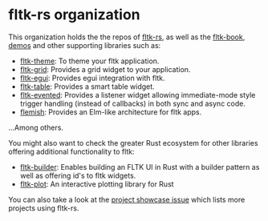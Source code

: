 # fltk-rs organization

This organization holds the the repos of [fltk-rs](https://github.com/fltk-rs/fltk-rs), as well as the [fltk-book](https://fltk-rs.github.io/fltk-book/), [demos](https://github.com/fltk-rs/demos) and other supporting libraries such as:
- [fltk-theme](https://github.com/fltk-rs/fltk-theme): To theme your fltk application.
- [fltk-grid](https://github.com/fltk-rs/fltk-grid): Provides a grid widget to your application.
- [fltk-egui](https://github.com/fltk-rs/fltk-egui): Provides egui integration with fltk.
- [fltk-table](https://github.com/fltk-rs/fltk-table): Provides a smart table widget.
- [fltk-evented](https://github.com/fltk-rs/fltk-evented): Provides a listener widget allowing immediate-mode style trigger handling (instead of callbacks) in both sync and async code.
- [flemish](https://github.com/fltk-rs/flemish): Provides an Elm-like architecture for fltk apps.

...Among others.

You might also want to check the greater Rust ecosystem for other libraries offering additional functionality to fltk:
- [fltk-builder](https://github.com/swip3798/fltk-builder): Enables building an FLTK UI in Rust with a builder pattern as well as offering id's to fltk widgets.
- [fltk-plot](https://github.com/GuzTech/fltk-plot): An interactive plotting library for Rust

You can also take a look at the [project showcase issue](https://github.com/fltk-rs/fltk-rs/issues/418) which lists more projects using fltk-rs.